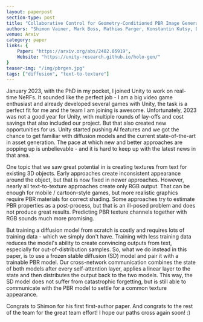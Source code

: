 ```yaml
---
layout: paperpost
section-type: post
title: "Collaborative Control for Geometry-Conditioned PBR Image Generation"
authors: "Shimon Vainer, Mark Boss, Mathias Parger, Konstantin Kutsy, Dante De Nigris, Ciara Rowles, Nicolas Perony, Simon Donné"
venue: Arxiv
category: paper
links: {
    Paper: "https://arxiv.org/abs/2402.05919",
    Website: "https://unity-research.github.io/holo-gen/"
}
teaser-img: "/img/pbrgen.jpg"
tags: ["diffusion", "text-to-texture"]
---
```


January 2023, with the PhD in my pocket, I joined Unity to work on real-time NeRFs. It sounded like the perfect job - I am a big video game enthusiast and already developed several games with Unity, the task is a perfect fit for me and the team I am joining is awesome.
Unfortunately, 2023 was not a good year for Unity, with multiple rounds of lay-offs and cost savings that also included our project.
But that also created new opportunities for us. Unity started pushing AI features and we got the chance to get familiar with diffusion models and the current state-of-the-art in asset generation.
The pace at which new and better approaches are popping up is unbelievable - and it is hard to keep up with the latest news in that area.

One topic that we saw great potential in is creating textures from text for existing 3D objects.
Early approaches create inconsistent appearance around the object, but that is now fixed in newer approaches.
However, nearly all text-to-texture approaches create only RGB output.
That can be enough for mobile / cartoon-style games, but more realistic graphics require PBR materials for correct shading.
Some approaches try to estimate PBR properties as a post-process, but that is an ill-posed problem and does not produce great results.
Predicting PBR texture channels together with RGB sounds much more promising.

But training a diffusion model from scratch is costly and requires lots of training data - which we simply don't have.
Training with less training data reduces the model's ability to create convincing outputs from text, especially for out-of-distribution samples.
So, what we do instead in this paper, is to use a frozen stable diffusion (SD) model and pair it with a trainable PBR model.
Our cross-network communication combines the state of both models after every self-attention layer, applies a linear layer to the state and then distributes the output back to the two models.
This way, the SD model does not suffer from catastrophic forgetting, but is still able to communicate with the PBR model to settle for a common texture appearance.

Congrats to Shimon for his first first-author paper. And congrats to the rest of the team for the great team effort!
I hope our paths cross again soon! :)
